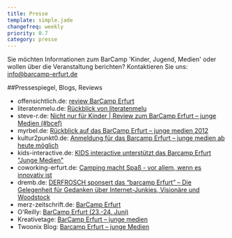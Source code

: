 ```yaml
---
title: Presse
template: simple.jade
changefreq: weekly
priority: 0.7
category: presse
---
```


Sie möchten Informationen zum BarCamp 'Kinder, Jugend, Medien' oder wollen über die Veranstaltung berichten? Kontaktieren Sie uns: <a href="mailto:info@barcamp-erfurt.de"> info@barcamp-erfurt.de</a>

##Pressespiegel, Blogs, Reviews

<ul>
      <li>offensichtlich.de: <a target="_blank" href="http://offensichtlich.de/blog/review-barcamp-erfurt-mit-offensichtlich">review BarCamp Erfurt</a></li>
      <li>literatenmelu.de: <a target="_blank" href="http://www.literatenmelu.de/2667/barcamp-erfurt-junge-medien/">Rückblick von literatenmelu</a></li>
      <li>steve-r.de: <a target="_blank" href="http://steve-r.de/2012/06/nicht-nur-fur-kinder-review-zum-barcamp-erfurt-junge-medien-bcef/">Nicht nur für Kinder | Review zum BarCamp Erfurt – junge Medien (#bcef)</a></li>
      <li>myrbel.de: <a target="_blank" href="http://wp.myrbel.de/index.php/2012/06/25/ruckblick-auf-das-barcamp-erfurt-junge-medien-2012/">Rückblick auf das BarCamp Erfurt – junge medien 2012</a></li>
      <li>kultur2punkt0.de: <a target="_blank" href="http://www.kultur2punkt0.de/2012/anmeldung-fur-das-barcamp-erfurt-junge-medien-ab-heute-moglich--1765">Anmeldung für das Barcamp Erfurt – junge medien ab heute möglich</a></li>
      <li>kids-interactive.de: <a target="_blank" href="http://www.kids-interactive.de/agentur/news-detail/datum/2012/05/02/kids-interactive-unterstuetzt-das-barcamp-erfurt-junge-medien.html">KIDS interactive unterstützt das Barcamp Erfurt "Junge Medien"</a></li>
      <li>coworking-erfurt.de: <a target="_blank" href="http://coworking-erfurt.de/?p=508">Camping macht Spaß - vor allem, wenn es innovativ ist </a></li>
      <li>dremb.de: <a target="_blank" href="http://www.dremb.de/2012/05/03/derfrosch-sponsert-das-barcamp-erfurt-die-gelegenheit-fur-gedanken-uber-internet-junkies-visionare-und-woodstock/">DERFROSCH sponsert das “barcamp Erfurt” – Die Gelegenheit für Gedanken über Internet-Junkies, Visionäre und Woodstock</a></li>
      <li>merz-zeitschrift.de: <a target="_blank" href="http://www.merz-zeitschrift.de/index.php?NEWS_ID=8181">BarCamp Erfurt</a></li>
      <li>O'Reilly: <a target="_blank" href="http://community.oreilly.de/blog/2012/06/01/die-oreilly-veranstaltungstipps-im-juni/">BarCamp Erfurt (23.-24. Juni) </a></li>
      <li>Kreativetage: <a target="_blank" href="http://www.kreativ-etage.de/event/barcamp-erfurt-junge-medien/">BarCamp Erfurt – junge medien</a></li>
      <li>Twoonix Blog: <a target="_blank" href="http://blog.twoonix.com/2012/06/barcamp-erfurt-junge-medien/">Barcamp Erfurt – junge Medien</a>
    </ul>